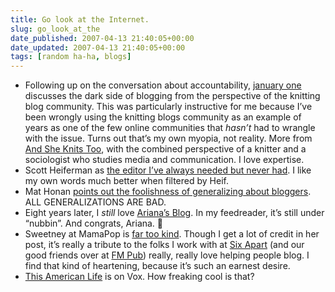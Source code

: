 ```yaml
---
title: Go look at the Internet.
slug: go_look_at_the
date_published: 2007-04-13 21:40:05+00:00
date_updated: 2007-04-13 21:40:05+00:00
tags: [random ha-ha, blogs]
---
```

- Following up on the conversation about accountability, [january one](http://www.januaryone.com/archives/2007/04/bad_moon_rising.php) discusses the dark side of blogging from the perspective of the knitting blog community. This was particularly instructive for me because I’ve been wrongly using the knitting blogs community as an example of years as one of the few online communities that *hasn’t* had to wrangle with the issue. Turns out that’s my own myopia, not reality. More from [And She Knits Too](http://acunningplan.typepad.com/andsheknitstoo/2007/03/well.html), with the combined perspective of a knitter and a sociologist who studies media and communication. I love expertise.
- Scott Heiferman as [the editor I’ve always needed but never had](http://scott.heiferman.com/notes/2007/04/sustainable.html). I like my own words much better when filtered by Heif.
- Mat Honan [points out the foolishness of generalizing about bloggers](http://www.emptyage.com/mth/2007/04/this_just_in_bl.html). ALL GENERALIZATIONS ARE BAD.
- Eight years later, I *still* love [Ariana’s Blog](http://www.arianafrench.com/). In my feedreader, it’s still under “nubbin”. And congrats, Ariana. 🙂
- Sweetney at MamaPop is [far too kind](http://www.mamapop.com/mamapop/2007/04/mamapop_what_ha.html). Though I get a lot of credit in her post, it’s really a tribute to the folks I work with at [Six Apart](http://www.sixapart.com/) (and our good friends over at [FM Pub](http://federatedmedia.net/)) really, really love helping people blog. I find that kind of heartening, because it’s such an earnest desire.
- [This American Life](http://www.sixapart.com/about/news/2007/04/this-american-life-showtime-vox.html) is on Vox. How freaking cool is that?
